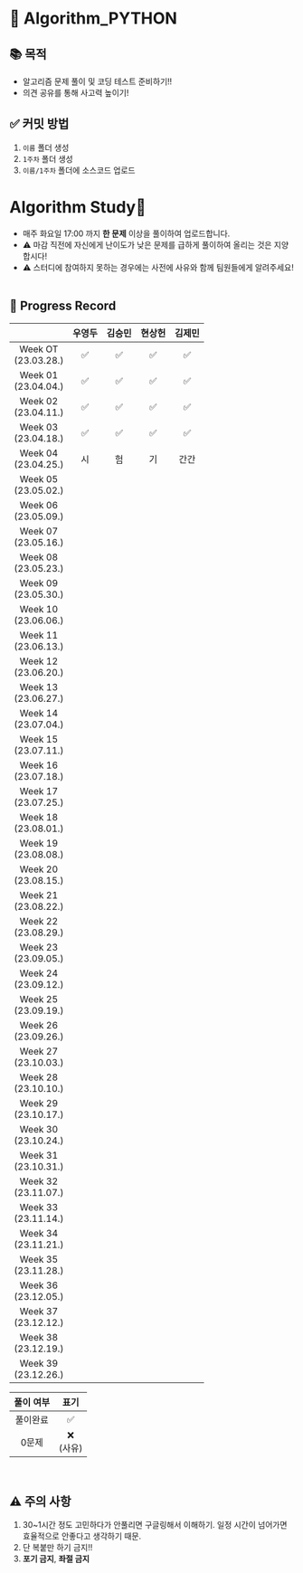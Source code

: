 # 📌 Algorithm_PYTHON
## 📚 목적
* 알고리즘 문제 풀이 및 코딩 테스트 준비하기!!
* 의견 공유를 통해 사고력 높이기!

## ✅ 커밋 방법
1. `이름` 폴더 생성
2. `1주차` 폴더 생성
3. `이름/1주차` 폴더에 소스코드 업로드

# Algorithm Study📝
- 매주 화요일 17:00 까지 <b>한 문제</b> 이상을 풀이하여 업로드합니다.</br>
- ⚠️ 마감 직전에 자신에게 난이도가 낮은 문제를 급하게 풀이하여 올리는 것은 지양합시다!</br>
- ⚠️ 스터디에 참여하지 못하는 경우에는 사전에 사유와 함께 팀원들에게 알려주세요!
<br></br>

## 📍 Progress Record
|  | 우영두 | 김승민 | 현상헌 |김제민 |
| :---: | :---: | :---: | :---: | :---: |
| Week OT</br>(23.03.28.) | ✅ | ✅ | ✅ | ✅ |
| Week 01</br>(23.04.04.) | ✅ | ✅ | ✅ | ✅ |
| Week 02</br>(23.04.11.) | ✅ | ✅ | ✅ | ✅ |
| Week 03</br>(23.04.18.) | ✅ | ✅ | ✅ | ✅ |
| Week 04</br>(23.04.25.) | 시 | 험 | 기 | 간간 |
| Week 05</br>(23.05.02.) |  |  |  |  |
| Week 06</br>(23.05.09.) |  |  |  |  |
| Week 07</br>(23.05.16.) |  |  |  |  |
| Week 08</br>(23.05.23.) |  |  |  |  |
| Week 09</br>(23.05.30.) |  |  |  |  |
| Week 10</br>(23.06.06.) |  |  |  |  |
| Week 11</br>(23.06.13.) |  |  |  |  |
| Week 12</br>(23.06.20.) |  |  |  |  |
| Week 13</br>(23.06.27.) |  |  |  |  |
| Week 14</br>(23.07.04.) |  |  |  |  |
| Week 15</br>(23.07.11.) |  |  |  |  |
| Week 16</br>(23.07.18.) |  |  |  |  |
| Week 17</br>(23.07.25.) |  |  |  |  |
| Week 18</br>(23.08.01.) |  |  |  |  |
| Week 19</br>(23.08.08.) |  |  |  |  |
| Week 20</br>(23.08.15.) |  |  |  |  |
| Week 21</br>(23.08.22.) |  |  |  |  |
| Week 22</br>(23.08.29.) |  |  |  |  |
| Week 23</br>(23.09.05.) |  |  |  |  |
| Week 24</br>(23.09.12.) |  |  |  |  |
| Week 25</br>(23.09.19.) |  |  |  |  |
| Week 26</br>(23.09.26.) |  |  |  |  |
| Week 27</br>(23.10.03.) |  |  |  |  |
| Week 28</br>(23.10.10.) |  |  |  |  |
| Week 29</br>(23.10.17.) |  |  |  |  |
| Week 30</br>(23.10.24.) |  |  |  |  |
| Week 31</br>(23.10.31.) |  |  |  |  |
| Week 32</br>(23.11.07.) |  |  |  |  |
| Week 33</br>(23.11.14.) |  |  |  |  |
| Week 34</br>(23.11.21.) |  |  |  |  |
| Week 35</br>(23.11.28.) |  |  |  |  |
| Week 36</br>(23.12.05.) |  |  |  |  |
| Week 37</br>(23.12.12.) |  |  |  |  |
| Week 38</br>(23.12.19.) |  |  |  |  |
| Week 39</br>(23.12.26.) |  |  |  |  |

| 풀이 여부 | 표기 |
| :---: | :---: |
| 풀이완료 | ✅ |
| 0문제 | ❌ <br/>(사유) |


<br>

## ⚠️ 주의 사항
1. 30~1시간 정도 고민하다가 안풀리면 구글링해서 이해하기.
   일정 시간이 넘어가면 효율적으로 안좋다고 생각하기 때문.
2. 단 복붙만 하기 금지!!
3. **포기 금지**, **좌절 금지**
